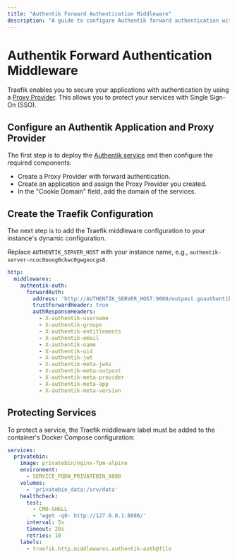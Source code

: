 ```yaml
---
title: "Authentik Forward Authentication Middleware"
description: "A guide to configure Authentik forward authentication with Traefik in Coolify"
---
```



# Authentik Forward Authentication Middleware
Traefik enables you to secure your applications with authentication by using a [Proxy Provider](https://docs.goauthentik.io/docs/add-secure-apps/providers/proxy/).
This allows you to protect your services with Single Sign-On (SSO).

## Configure an Authentik Application and Proxy Provider

The first step is to deploy the [Authentik service](/services/authentik) and then configure the required components:

- Create a Proxy Provider with forward authentication.
- Create an application and assign the Proxy Provider you created.
- In the "Cookie Domain" field, add the domain of the services.

## Create the Traefik Configuration

The next step is to add the Traefik middleware configuration to your instance's dynamic configuration.

Replace `AUTHENTIK_SERVER_HOST` with your instance name, e.g., `authentik-server-ncoc0ooog0ckwc0gwgoocgs8`.

```yaml
http:
  middlewares:
    authentik-auth:
      forwardAuth:
        address: 'http://AUTHENTIK_SERVER_HOST:9000/outpost.goauthentik.io/auth/traefik'
        trustForwardHeader: true
        authResponseHeaders:
          - X-authentik-username
          - X-authentik-groups
          - X-authentik-entitlements
          - X-authentik-email
          - X-authentik-name
          - X-authentik-uid
          - X-authentik-jwt
          - X-authentik-meta-jwks
          - X-authentik-meta-outpost
          - X-authentik-meta-provider
          - X-authentik-meta-app
          - X-authentik-meta-version
```

## Protecting Services

To protect a service, the Traefik middleware label must be added to the container's Docker Compose configuration:

```yaml
services:
  privatebin:
    image: privatebin/nginx-fpm-alpine
    environment:
      - SERVICE_FQDN_PRIVATEBIN_8080
    volumes:
      - 'privatebin_data:/srv/data'
    healthcheck:
      test:
        - CMD-SHELL
        - 'wget -qO- http://127.0.0.1:8080/'
      interval: 5s
      timeout: 20s
      retries: 10
    labels:
      - traefik.http.middlewares.authentik-auth@file
```